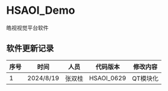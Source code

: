 # HSAOI_Demo
 皓视视觉平台软件
## 软件更新记录
序号 | 时间 | 人员 | 代码版本 | 修改内容 
--- | --- | --- | --- |--- 
1   |2024/8/19  |张双桂 |HSAOI_0629|	QT模块化
